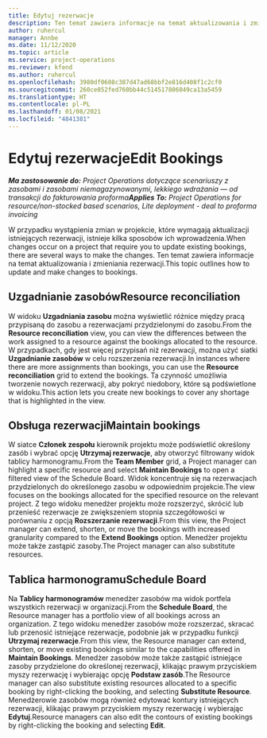 ```yaml
---
title: Edytuj rezerwacje
description: Ten temat zawiera informacje na temat aktualizowania i zmieniania rezerwacji.
author: ruhercul
manager: Annbe
ms.date: 11/12/2020
ms.topic: article
ms.service: project-operations
ms.reviewer: kfend
ms.author: ruhercul
ms.openlocfilehash: 3980df0608c387d47ad68bbf2e816d408f1c2cf0
ms.sourcegitcommit: 260ce052fed760bb44c514517806049ca13a5459
ms.translationtype: HT
ms.contentlocale: pl-PL
ms.lasthandoff: 01/08/2021
ms.locfileid: "4841381"
---
```

# <a name="edit-bookings"></a><span data-ttu-id="12383-103">Edytuj rezerwacje</span><span class="sxs-lookup"><span data-stu-id="12383-103">Edit Bookings</span></span>

<span data-ttu-id="12383-104">_**Ma zastosowanie do:** Project Operations dotyczące scenariuszy z zasobami i zasobami niemagazynowanymi, lekkiego wdrażania — od transakcji do fakturowania proforma_</span><span class="sxs-lookup"><span data-stu-id="12383-104">_**Applies To:** Project Operations for resource/non-stocked based scenarios, Lite deployment - deal to proforma invoicing_</span></span>


<span data-ttu-id="12383-105">W przypadku wystąpienia zmian w projekcie, które wymagają aktualizacji istniejących rezerwacji, istnieje kilka sposobów ich wprowadzenia.</span><span class="sxs-lookup"><span data-stu-id="12383-105">When changes occur on a project that require you to update existing bookings, there are several ways to make the changes.</span></span> <span data-ttu-id="12383-106">Ten temat zawiera informacje na temat aktualizowania i zmieniania rezerwacji.</span><span class="sxs-lookup"><span data-stu-id="12383-106">This topic outlines how to update and make changes to bookings.</span></span>

## <a name="resource-reconciliation"></a><span data-ttu-id="12383-107">Uzgadnianie zasobów</span><span class="sxs-lookup"><span data-stu-id="12383-107">Resource reconciliation</span></span>

<span data-ttu-id="12383-108">W widoku **Uzgadniania zasobu** można wyświetlić różnice między pracą przypisaną do zasobu a rezerwacjami przydzielonymi do zasobu.</span><span class="sxs-lookup"><span data-stu-id="12383-108">From the **Resource reconciliation** view, you can view the differences between the work assigned to a resource against the bookings allocated to the resource.</span></span> <span data-ttu-id="12383-109">W przypadkach, gdy jest więcej przypisań niż rezerwacji, można użyć siatki **Uzgadnianie zasobów** w celu rozszerzenia rezerwacji.</span><span class="sxs-lookup"><span data-stu-id="12383-109">In instances where there are more assignments than bookings, you can use the **Resource reconciliation** grid to extend the bookings.</span></span> <span data-ttu-id="12383-110">Ta czynność umożliwia tworzenie nowych rezerwacji, aby pokryć niedobory, które są podświetlone w widoku.</span><span class="sxs-lookup"><span data-stu-id="12383-110">This action lets you create new bookings to cover any shortage that is highlighted in the view.</span></span>

## <a name="maintain-bookings"></a><span data-ttu-id="12383-111">Obsługa rezerwacji</span><span class="sxs-lookup"><span data-stu-id="12383-111">Maintain bookings</span></span>

<span data-ttu-id="12383-112">W siatce **Członek zespołu** kierownik projektu może podświetlić określony zasób i wybrać opcję **Utrzymaj rezerwacje**, aby otworzyć filtrowany widok tablicy harmonogramu.</span><span class="sxs-lookup"><span data-stu-id="12383-112">From the **Team Member** grid, a Project manager can highlight a specific resource and select **Maintain Bookings** to open a filtered view of the Schedule Board.</span></span> <span data-ttu-id="12383-113">Widok koncentruje się na rezerwacjach przydzielonych do określonego zasobu w odpowiednim projekcie.</span><span class="sxs-lookup"><span data-stu-id="12383-113">The view focuses on the bookings allocated for the specified resource on the relevant project.</span></span> <span data-ttu-id="12383-114">Z tego widoku menedżer projektu może rozszerzyć, skrócić lub przenieść rezerwacje ze zwiększeniem stopnia szczegółowości w porównaniu z opcją **Rozszerzanie rezerwacji**.</span><span class="sxs-lookup"><span data-stu-id="12383-114">From this view, the Project manager can extend, shorten, or move the bookings with increased granularity compared to the **Extend Bookings** option.</span></span> <span data-ttu-id="12383-115">Menedżer projektu może także zastąpić zasoby.</span><span class="sxs-lookup"><span data-stu-id="12383-115">The Project manager can also substitute resources.</span></span>

## <a name="schedule-board"></a><span data-ttu-id="12383-116">Tablica harmonogramu</span><span class="sxs-lookup"><span data-stu-id="12383-116">Schedule Board</span></span>

<span data-ttu-id="12383-117">Na **Tablicy harmonogramów** menedżer zasobów ma widok portfela wszystkich rezerwacji w organizacji.</span><span class="sxs-lookup"><span data-stu-id="12383-117">From the **Schedule Board**, the Resource manager has a portfolio view of all bookings across an organization.</span></span> <span data-ttu-id="12383-118">Z tego widoku menedżer zasobów może rozszerzać, skracać lub przenosić istniejące rezerwacje, podobnie jak w przypadku funkcji **Utrzymaj rezerwacje**.</span><span class="sxs-lookup"><span data-stu-id="12383-118">From this view, the Resource manager can extend, shorten, or move existing bookings similar to the capabilities offered in **Maintain Bookings**.</span></span> <span data-ttu-id="12383-119">Menedżer zasobów może także zastąpić istniejące zasoby przydzielone do określonej rezerwacji, klikając prawym przyciskiem myszy rezerwację i wybierając opcję **Podstaw zasób**.</span><span class="sxs-lookup"><span data-stu-id="12383-119">The Resource manager can also substitute existing resources allocated to a specific booking by right-clicking the booking, and selecting **Substitute Resource**.</span></span> <span data-ttu-id="12383-120">Menedżerowie zasobów mogą również edytować kontury istniejących rezerwacji, klikając prawym przyciskiem myszy rezerwację i wybierając **Edytuj**.</span><span class="sxs-lookup"><span data-stu-id="12383-120">Resource managers can also edit the contours of existing bookings by right-clicking the booking and selecting **Edit**.</span></span>
